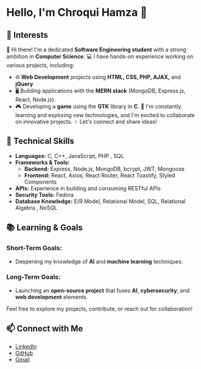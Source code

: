 # Hello, I'm Chroqui Hamza 👋

## 🧠 Interests
👋 Hi there! I'm a dedicated **Software Engineering student** with a strong ambition in **Computer Science**.
💻 I have hands-on experience working on various projects, including:
- 🌐 **Web Development** projects using **HTML, CSS, PHP, AJAX,** and **jQuery**.
- 🖥️ Building applications with the **MERN stack** (MongoDB, Express.js, React, Node.js).
- 🎮 Developing a **game** using the **GTK** library in **C**.
🌱 I'm constantly learning and exploring new technologies, and I'm excited to collaborate on innovative projects.
✨ Let's connect and share ideas!

## 🚀 Technical Skills
- **Languages:** C, C++, JavaScript, PHP , SQL
- **Frameworks & Tools:**
     - **Backend:** Express, Node.js, MongoDB, bcrypt, JWT, Mongoose
     - **Frontend:** React, Axios, React Router, React Toastify, Styled Components
- **APIs:** Experience in building and consuming RESTful APIs
- **Security Tools:** Fedora
- **Database Knowledge:** E/R Model, Relational Model, SQL, Relational Algebra , NoSQL

## 📚 Learning & Goals
### Short-Term Goals:
- Deepening my knowledge of **AI** and **machine learning** techniques.
### Long-Term Goals:
- Launching an **open-source project** that fuses **AI**, **cybersecurity**, and **web development** elements.

Feel free to explore my projects, contribute, or reach out for collaboration! 

## 📫 Connect with Me
- [LinkedIn](https://www.linkedin.com/in/hamza-chroqui-879961256/)
- [GitHub](https://github.com/CHROQUIHAMZA)
- [Gmail](hamzachroqui@gmail.com)



